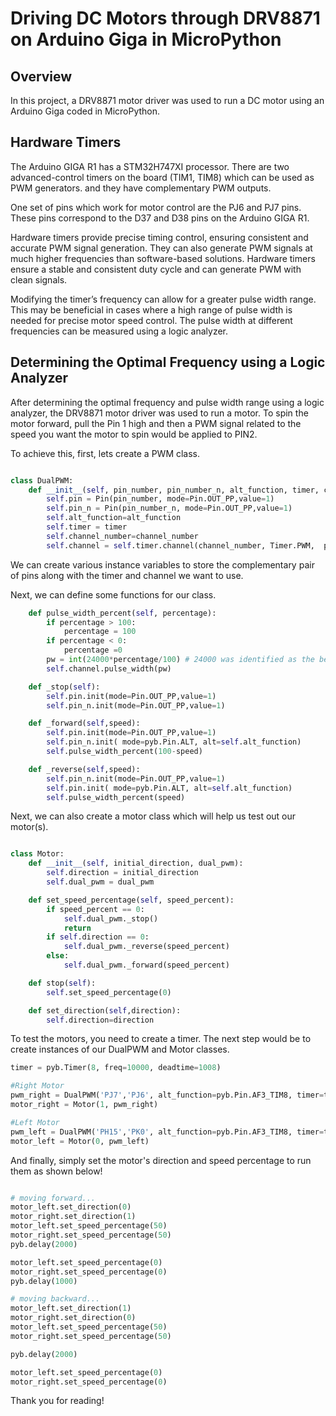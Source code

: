 # Driving DC Motors through DRV8871 on Arduino Giga in MicroPython

## Overview
In this project, a DRV8871 motor driver was used to run a DC motor using an Arduino Giga coded in MicroPython.

## Hardware Timers

The Arduino GIGA R1 has a STM32H747XI processor. There are two advanced-control timers on the board (TIM1, TIM8) which can be used as PWM generators. and they have complementary PWM outputs. 

One set of pins which work for motor control are the PJ6 and PJ7 pins. These pins correspond to the D37 and D38 pins on the Arduino GIGA R1. 

Hardware timers provide precise timing control, ensuring consistent and accurate PWM signal generation. They can also generate PWM signals at much higher frequencies than software-based solutions. Hardware timers ensure a stable and consistent duty cycle and can generate PWM with clean signals. 

Modifying the timer’s frequency can allow for a greater pulse width range. This may be beneficial in cases where a high range of pulse width is needed for precise motor speed control. The pulse width at different frequencies can be measured using a logic analyzer.

## Determining the Optimal Frequency using a Logic Analyzer
After determining the optimal frequency and pulse width range using a logic analyzer, the DRV8871 motor driver was used to run a motor. To spin the motor forward, pull the Pin 1 high and then a PWM signal related to the speed you want the motor to spin would be applied to PIN2. 

To achieve this, first, lets create a PWM class.

```python

class DualPWM:
    def __init__(self, pin_number, pin_number_n, alt_function, timer, channel_number):
        self.pin = Pin(pin_number, mode=Pin.OUT_PP,value=1)
        self.pin_n = Pin(pin_number_n, mode=Pin.OUT_PP,value=1)
        self.alt_function=alt_function
        self.timer = timer
        self.channel_number=channel_number
        self.channel = self.timer.channel(channel_number, Timer.PWM,  pulse_width_percent=0)

```
We can create various instance variables to store the complementary pair of pins along with the timer and channel we want to use.

Next, we can define some functions for our class. 

```python      
    def pulse_width_percent(self, percentage):
        if percentage > 100:
            percentage = 100
        if percentage < 0:
            percentage =0
        pw = int(24000*percentage/100) # 24000 was identified as the best PWM width max value for my purpose.
        self.channel.pulse_width(pw) 

    def _stop(self):
        self.pin.init(mode=Pin.OUT_PP,value=1)
        self.pin_n.init(mode=Pin.OUT_PP,value=1)

    def _forward(self,speed):
        self.pin.init(mode=Pin.OUT_PP,value=1)
        self.pin_n.init( mode=pyb.Pin.ALT, alt=self.alt_function)
        self.pulse_width_percent(100-speed)

    def _reverse(self,speed):
        self.pin_n.init(mode=Pin.OUT_PP,value=1)
        self.pin.init( mode=pyb.Pin.ALT, alt=self.alt_function)
        self.pulse_width_percent(speed)
```
Next, we can also create a motor class which will help us test out our motor(s).

```python

class Motor:
    def __init__(self, initial_direction, dual_pwm):
        self.direction = initial_direction
        self.dual_pwm = dual_pwm

    def set_speed_percentage(self, speed_percent):
        if speed_percent == 0:
            self.dual_pwm._stop()
            return
        if self.direction == 0:
            self.dual_pwm._reverse(speed_percent)
        else:
            self.dual_pwm._forward(speed_percent)

    def stop(self):
        self.set_speed_percentage(0)

    def set_direction(self,direction):
        self.direction=direction

```
To test the motors, you need to create a timer. The next step would be to create instances of our DualPWM and Motor classes. 

```python
timer = pyb.Timer(8, freq=10000, deadtime=1008)

#Right Motor
pwm_right = DualPWM('PJ7','PJ6', alt_function=pyb.Pin.AF3_TIM8, timer=timer, channel_number=2)
motor_right = Motor(1, pwm_right)

#Left Motor
pwm_left = DualPWM('PH15','PK0', alt_function=pyb.Pin.AF3_TIM8, timer=timer, channel_number=3)
motor_left = Motor(0, pwm_left)
```
And finally, simply set the motor's direction and speed percentage to run them as shown below!

```python

# moving forward...
motor_left.set_direction(0)
motor_right.set_direction(1)
motor_left.set_speed_percentage(50)
motor_right.set_speed_percentage(50)
pyb.delay(2000)

motor_left.set_speed_percentage(0)
motor_right.set_speed_percentage(0)
pyb.delay(1000)

# moving backward...
motor_left.set_direction(1)
motor_right.set_direction(0)
motor_left.set_speed_percentage(50)
motor_right.set_speed_percentage(50)

pyb.delay(2000)

motor_left.set_speed_percentage(0)
motor_right.set_speed_percentage(0)

```
Thank you for reading!
